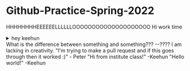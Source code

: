 # Github-Practice-Spring-2022

HHHHHHHHEEEEEELLLLLLOOOOOOOOOOOOOOOOOOOO
Hi
work time
<details><summary>hey keehun</summary>check this out</details>
What is the difference between something and something??? --????
I am lacking in creativity.
"I'm trying to make a pull request and if this goes through then it worked :)" - Peter
"Hi from institute class!" -Keehun
"Hello world!" -Keehun
